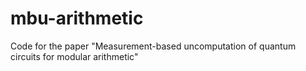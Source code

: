 # mbu-arithmetic
Code for the paper "Measurement-based uncomputation of quantum circuits for modular arithmetic"
